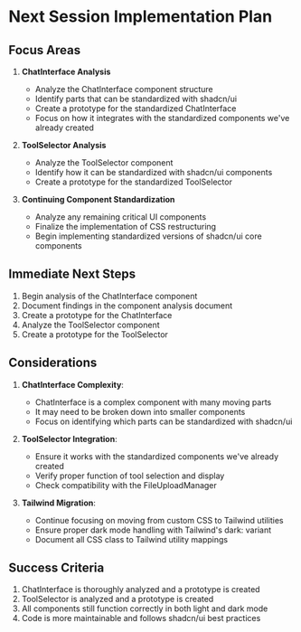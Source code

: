 # Next Session Implementation Plan

## Focus Areas

1. **ChatInterface Analysis**
   - Analyze the ChatInterface component structure
   - Identify parts that can be standardized with shadcn/ui
   - Create a prototype for the standardized ChatInterface
   - Focus on how it integrates with the standardized components we've already created

2. **ToolSelector Analysis**
   - Analyze the ToolSelector component
   - Identify how it can be standardized with shadcn/ui components
   - Create a prototype for the standardized ToolSelector

3. **Continuing Component Standardization**
   - Analyze any remaining critical UI components
   - Finalize the implementation of CSS restructuring
   - Begin implementing standardized versions of shadcn/ui core components

## Immediate Next Steps

1. Begin analysis of the ChatInterface component
2. Document findings in the component analysis document
3. Create a prototype for the ChatInterface
4. Analyze the ToolSelector component
5. Create a prototype for the ToolSelector 

## Considerations

1. **ChatInterface Complexity**:
   - ChatInterface is a complex component with many moving parts
   - It may need to be broken down into smaller components
   - Focus on identifying which parts can be standardized with shadcn/ui

2. **ToolSelector Integration**:
   - Ensure it works with the standardized components we've already created
   - Verify proper function of tool selection and display
   - Check compatibility with the FileUploadManager

3. **Tailwind Migration**:
   - Continue focusing on moving from custom CSS to Tailwind utilities
   - Ensure proper dark mode handling with Tailwind's dark: variant
   - Document all CSS class to Tailwind utility mappings

## Success Criteria

1. ChatInterface is thoroughly analyzed and a prototype is created
2. ToolSelector is analyzed and a prototype is created
3. All components still function correctly in both light and dark mode
4. Code is more maintainable and follows shadcn/ui best practices